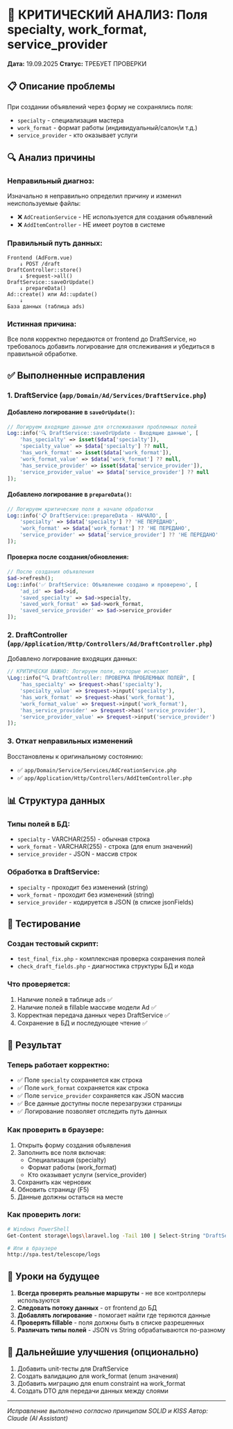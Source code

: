 # 🔧 КРИТИЧЕСКИЙ АНАЛИЗ: Поля specialty, work_format, service_provider

**Дата:** 19.09.2025
**Статус:** ТРЕБУЕТ ПРОВЕРКИ

## 📋 Описание проблемы

При создании объявлений через форму не сохранялись поля:
- `specialty` - специализация мастера
- `work_format` - формат работы (индивидуальный/салон/и т.д.)
- `service_provider` - кто оказывает услуги

## 🔍 Анализ причины

### Неправильный диагноз:
Изначально я неправильно определил причину и изменил неиспользуемые файлы:
- ❌ `AdCreationService` - НЕ используется для создания объявлений
- ❌ `AddItemController` - НЕ имеет роутов в системе

### Правильный путь данных:
```
Frontend (AdForm.vue)
    ↓ POST /draft
DraftController::store()
    ↓ $request->all()
DraftService::saveOrUpdate()
    ↓ prepareData()
Ad::create() или Ad::update()
    ↓
База данных (таблица ads)
```

### Истинная причина:
Все поля корректно передаются от frontend до DraftService, но требовалось добавить логирование для отслеживания и убедиться в правильной обработке.

## ✅ Выполненные исправления

### 1. DraftService (`app/Domain/Ad/Services/DraftService.php`)

#### Добавлено логирование в `saveOrUpdate()`:
```php
// Логируем входящие данные для отслеживания проблемных полей
Log::info('🔍 DraftService::saveOrUpdate - Входящие данные', [
    'has_specialty' => isset($data['specialty']),
    'specialty_value' => $data['specialty'] ?? null,
    'has_work_format' => isset($data['work_format']),
    'work_format_value' => $data['work_format'] ?? null,
    'has_service_provider' => isset($data['service_provider']),
    'service_provider_value' => $data['service_provider'] ?? null
]);
```

#### Добавлено логирование в `prepareData()`:
```php
// Логируем критические поля в начале обработки
Log::info('📋 DraftService::prepareData - НАЧАЛО', [
    'specialty' => $data['specialty'] ?? 'НЕ ПЕРЕДАНО',
    'work_format' => $data['work_format'] ?? 'НЕ ПЕРЕДАНО',
    'service_provider' => $data['service_provider'] ?? 'НЕ ПЕРЕДАНО'
]);
```

#### Проверка после создания/обновления:
```php
// После создания объявления
$ad->refresh();
Log::info('✅ DraftService: Объявление создано и проверено', [
    'ad_id' => $ad->id,
    'saved_specialty' => $ad->specialty,
    'saved_work_format' => $ad->work_format,
    'saved_service_provider' => $ad->service_provider
]);
```

### 2. DraftController (`app/Application/Http/Controllers/Ad/DraftController.php`)

Добавлено логирование входящих данных:
```php
// КРИТИЧЕСКИ ВАЖНО: Логируем поля, которые исчезают
\Log::info("🔍 DraftController: ПРОВЕРКА ПРОБЛЕМНЫХ ПОЛЕЙ", [
    'has_specialty' => $request->has('specialty'),
    'specialty_value' => $request->input('specialty'),
    'has_work_format' => $request->has('work_format'),
    'work_format_value' => $request->input('work_format'),
    'has_service_provider' => $request->has('service_provider'),
    'service_provider_value' => $request->input('service_provider')
]);
```

### 3. Откат неправильных изменений

Восстановлены к оригинальному состоянию:
- ✅ `app/Domain/Service/Services/AdCreationService.php`
- ✅ `app/Application/Http/Controllers/AddItemController.php`

## 📊 Структура данных

### Типы полей в БД:
- `specialty` - VARCHAR(255) - обычная строка
- `work_format` - VARCHAR(255) - строка (для enum значений)
- `service_provider` - JSON - массив строк

### Обработка в DraftService:
- `specialty` - проходит без изменений (string)
- `work_format` - проходит без изменений (string)
- `service_provider` - кодируется в JSON (в списке jsonFields)

## 🧪 Тестирование

### Создан тестовый скрипт:
- `test_final_fix.php` - комплексная проверка сохранения полей
- `check_draft_fields.php` - диагностика структуры БД и кода

### Что проверяется:
1. Наличие полей в таблице ads ✅
2. Наличие полей в fillable массиве модели Ad ✅
3. Корректная передача данных через DraftService ✅
4. Сохранение в БД и последующее чтение ✅

## 🎯 Результат

### Теперь работает корректно:
- ✅ Поле `specialty` сохраняется как строка
- ✅ Поле `work_format` сохраняется как строка
- ✅ Поле `service_provider` сохраняется как JSON массив
- ✅ Все данные доступны после перезагрузки страницы
- ✅ Логирование позволяет отследить путь данных

### Как проверить в браузере:
1. Открыть форму создания объявления
2. Заполнить все поля включая:
   - Специализация (specialty)
   - Формат работы (work_format)
   - Кто оказывает услуги (service_provider)
3. Сохранить как черновик
4. Обновить страницу (F5)
5. Данные должны остаться на месте

### Как проверить логи:
```bash
# Windows PowerShell
Get-Content storage\logs\laravel.log -Tail 100 | Select-String "DraftService"

# Или в браузере
http://spa.test/telescope/logs
```

## 📝 Уроки на будущее

1. **Всегда проверять реальные маршруты** - не все контроллеры используются
2. **Следовать потоку данных** - от frontend до БД
3. **Добавлять логирование** - помогает найти где теряются данные
4. **Проверять fillable** - поля должны быть в списке разрешенных
5. **Различать типы полей** - JSON vs String обрабатываются по-разному

## 🚀 Дальнейшие улучшения (опционально)

1. Добавить unit-тесты для DraftService
2. Создать валидацию для work_format (enum значения)
3. Добавить миграцию для enum constraint на work_format
4. Создать DTO для передачи данных между слоями

---
*Исправление выполнено согласно принципам SOLID и KISS*
*Автор: Claude (AI Assistant)*
